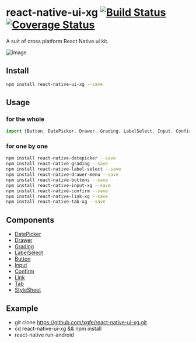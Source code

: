 # react-native-ui-xg [![Build Status](https://travis-ci.org/xgfe/react-native-ui-xg.svg?branch=master)](https://travis-ci.org/xgfe/react-native-ui-xg) [![Coverage Status](https://coveralls.io/repos/github/xgfe/react-native-ui-xg/badge.svg?branch=master)](https://coveralls.io/github/xgfe/react-native-ui-xg?branch=master)

A suit of cross platform React Native ui kit.

![image](https://raw.githubusercontent.com/lulutia/images/master/react-native-components/Screen-Capture-44.gif)

## Install

```bash
npm install react-native-ui-xg --save
```

## Usage

### for the whole 
```js
import {Button, DatePicker, Drawer, Grading, LabelSelect, Input, Confirm, Link, Tab} from 'react-native-ui-xg';
```
### for one by one

```bash
npm install react-native-datepicker --save
npm install react-native-grading --save
npm install react-native-label-select --save
npm install react-native-drawer-menu --save
npm install react-native-buttons --save
npm install react-native-input-xg --save
npm install react-native-confirm --save
npm install react-native-link-xg --save
npm install react-native-tab-xg --save

```

## Components

* [DatePicker](https://github.com/xgfe/react-native-ui-xg/tree/master/components/DatePicker)
* [Drawer](https://github.com/xgfe/react-native-ui-xg/blob/master/components/Drawer/README.md)
* [Grading](https://github.com/xgfe/react-native-ui-xg/blob/master/components/Grading/README.md)
* [LabelSelect](https://github.com/xgfe/react-native-ui-xg/blob/master/components/LabelSelect/README.md)
* [Button](https://github.com/xgfe/react-native-ui-xg/blob/master/components/Button/README.md)
* [Input](https://github.com/xgfe/react-native-ui-xg/blob/master/components/Input/README.md)
* [Confirm](https://github.com/xgfe/react-native-ui-xg/blob/master/components/Confirm/README.md)
* [Link](https://github.com/xgfe/react-native-ui-xg/blob/master/components/Link/README.md)
* [Tab](https://github.com/xgfe/react-native-ui-xg/blob/master/components/Tab/README.md)
* [StyleSheet](https://github.com/xgfe/react-native-ui-xg/blob/master/components/StyleSheet/README.md)

## Example

* git clone https://github.com/xgfe/react-native-ui-xg.git
* cd react-native-ui-xg && npm install
* react-native run-android
